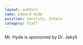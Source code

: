 ```yaml
---
layout: authors
name: Edward Hyde
position: Security, Intern
category: Staff
---
```


Mr. Hyde is sponsored by Dr. Jekyll.
